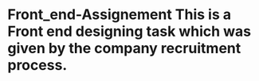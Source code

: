 # Front_end-Assignement This is a Front end designing task which was given by the company recruitment process.
